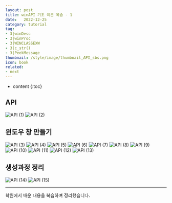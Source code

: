 ```yaml
---
layout: post
title: winAPI 기초 이론 복습 - 1
date:   2022-12-25
category: tutorial
tag:
- 3|winDesc
- 3|winProc
- 3|WINCLASSEXW
- 3|c_str()
- 3|PeekMessage
thumbnail: /style/image/thumbnail_API_sbs.png
icon: book
related:
- next
---
```



* content
{:toc}

## API

![API (1)](https://github.com/ssonsonya/ssonsonya.github.io/assets/116151781/71912cf0-bf17-4770-853a-4fe3e5339959)
![API (2)](https://github.com/ssonsonya/ssonsonya.github.io/assets/116151781/f1c9719d-7f02-46b8-8253-fb4e4a640c3c)

## 윈도우 창 만들기

![API (3)](https://github.com/ssonsonya/ssonsonya.github.io/assets/116151781/dd415c01-2573-4ee7-8c60-b73cd51e4620)
![API (4)](https://github.com/ssonsonya/ssonsonya.github.io/assets/116151781/c1898612-38a1-4e75-9561-2516e2d28d1e)
![API (5)](https://github.com/ssonsonya/ssonsonya.github.io/assets/116151781/e06f1fde-a860-47e0-940d-0849b427fee5)
![API (6)](https://github.com/ssonsonya/ssonsonya.github.io/assets/116151781/76d106b1-8170-42cb-a409-6a477deae75f)
![API (7)](https://github.com/ssonsonya/ssonsonya.github.io/assets/116151781/d8c5ea85-53dc-426d-a2a4-1a16014e918a)
![API (8)](https://github.com/ssonsonya/ssonsonya.github.io/assets/116151781/5df6f1da-2098-444b-a0dc-896335157dff)
![API (9)](https://github.com/ssonsonya/ssonsonya.github.io/assets/116151781/b7789cfd-da92-483b-b7fd-250d08e144d0)
![API (10)](https://github.com/ssonsonya/ssonsonya.github.io/assets/116151781/2375ec98-e820-424f-b2eb-7eb364061ecc)
![API (11)](https://github.com/ssonsonya/ssonsonya.github.io/assets/116151781/2dc86a30-b492-414a-a2a4-2bf6905e1b4c)
![API (12)](https://github.com/ssonsonya/ssonsonya.github.io/assets/116151781/be169921-e341-47e6-bf9a-46dcdb93f454)
![API (13)](https://github.com/ssonsonya/ssonsonya.github.io/assets/116151781/150e1605-4858-4bcd-b6fd-983826137f7c)

## 생성과정 정리

![API (14)](https://github.com/ssonsonya/ssonsonya.github.io/assets/116151781/57cb7ede-ae9d-4604-97e1-e937580a615b)
![API (15)](https://github.com/ssonsonya/ssonsonya.github.io/assets/116151781/25c213f2-ce26-49b0-9bf4-76a53ad17a20)  
  
***
학원에서 배운 내용을 복습하며 정리했습니다.